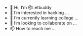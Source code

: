 - 👋 Hi, I’m @Letbuddy
- 👀 I’m interested in hacking ...
- 🌱 I’m currently learning college ...
- 💞️ I’m looking to collaborate on ...
- 📫 How to reach me ...

<!---
Letbuddy/Letbuddy is a ✨ special ✨ repository because its `README.md` (this file) appears on your GitHub profile.
You can click the Preview link to take a look at your changes.
--->
